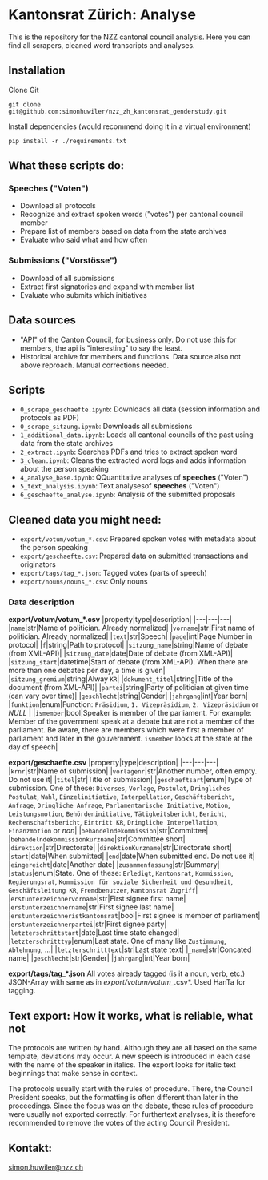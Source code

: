 # Kantonsrat Zürich: Analyse
This is the repository for the NZZ cantonal council analysis. Here you can find all scrapers, cleaned word transcripts and analyses.

## Installation
Clone Git
```
git clone git@github.com:simonhuwiler/nzz_zh_kantonsrat_genderstudy.git
```
Install dependencies (would recommend doing it in a virtual environment)
```
pip install -r ./requirements.txt
```

## What these scripts do:

### Speeches ("Voten")
* Download all protocols
* Recognize and extract spoken words ("votes") per cantonal council member
* Prepare list of members based on data from the state archives
* Evaluate who said what and how often

### Submissions ("Vorstösse")
* Download of all submissions
* Extract first signatories and expand with member list
* Evaluate who submits which initiatives

## Data sources
* "API" of the Canton Council, for business only. Do not use this for members, the api is "interesting" to say the least.
* Historical archive for members and functions. Data source also not above reproach. Manual corrections needed.

## Scripts
* `0_scrape_geschaefte.ipynb`: Downloads all data (session information and protocols as PDF)
* `0_scrape_sitzung.ipynb`: Downloads all submissions
* `1_additional_data.ipynb`: Loads all cantonal councils of the past using data from the state archives
* `2_extract.ipynb`: Searches PDFs and tries to extract spoken word
* `3_clean.ipynb`: Cleans the extracted word logs and adds information about the person speaking
* `4_analyse_base.ipynb`: QQuantitative analyses of **speeches** ("Voten")
* `5_text_analysis.ipynb`: Text analysesof **speeches** ("Voten")
* `6_geschaefte_analyse.ipynb`: Analysis of the submitted proposals

## Cleaned data you might need:
* `export/votum/votum_*.csv`: Prepared spoken votes with metadata about the person speaking
* `export/geschaefte.csv`: Prepared data on submitted transactions and originators
* `export/tags/tag_*.json`: Tagged votes (parts of speech)
* `export/nouns/nouns_*.csv`: Only nouns

### Data description
**export/votum/votum_*.csv**
|property|type|description|
|---|---|---|
|`name`|str|Name of politician. Already normalized|
|`vorname`|str|First name of politician. Already normalized|
|`text`|str|Speech|
|`page`|int|Page Number in protocol|
|`f`|string|Path to protocol|
|`sitzung_name`|string|Name of debate (from XML-API)|
|`sitzung_date`|date|Date of debate (from XML-API)|
|`sitzung_start`|datetime|Start of debate (from XML-API). When there are more than one debates per day, a time is given|
|`sitzung_gremium`|string|Alway `KR`|
|`dokument_titel`|string|Title of the document (from XML-API)|
|`partei`|string|Party of politician at given time (can vary over time)|
|`geschlecht`|string|Gender|
|`jahrgang`|int|Year born|
|`funktion`|enum|Function: `Präsidium`, `1. Vizepräsidium`, `2. Vizepräsidium` or *NULL* |
|`ismember`|bool|Speaker is member of the parliament. For example: Member of the government speak at a debate but are not a member of the parliament. Be aware, there are members which were first a member of parliament and later in the gouvernment. `ismember` looks at the state at the day of speech|

**export/geschaefte.csv**
|property|type|description|
|---|---|---|
|`krnr`|str|Name of submission|
|`vorlagenr`|str|Another number, often empty. Do not use it|
|`titel`|str|Title of submission|
|`geschaeftsart`|enum|Type of submission. One of these: `Diverses`, `Vorlage`, `Postulat`, `Dringliches Postulat`, `Wahl`, `Einzelinitiative`, `Interpellation`, `Geschäftsbericht`, `Anfrage`, `Dringliche Anfrage`, `Parlamentarische Initiative`, `Motion`, `Leistungsmotion`, `Behördeninitiative`, `Tätigkeitsbericht`, `Bericht`, `Rechenschaftsbericht`, `Eintritt KR`, `Dringliche Interpellation`, `Finanzmotion` or  *nan*|
|`behandelndekommission`|str|Committee|
|`behandelndekommissionkurzname`|str|Committee short|
|`direktion`|str|Directorate|
|`direktionKurzname`|str|Directorate short|
|`start`|date|When submitted|
|`end`|date|When submitted end. Do not use it|
|`eingereicht`|date|Another date|
|`zusammenfassung`|str|Summary|
|`status`|enum|State. One of these: `Erledigt`, `Kantonsrat`, `Kommission`, `Regierungsrat`, `Kommission für soziale Sicherheit und Gesundheit`, `Geschäftsleitung KR`, `Fremdbenutzer`, `Kantonsrat Zugriff`|
|`erstunterzeichnervorname`|str|First signee first name|
|`erstunterzeichnername`|str|First signee last name|
|`erstunterzeichneristkantonsrat`|bool|First signee is member of parliament|
|`erstunterzeichnerpartei`|str|First signee party|
|`letzterschrittstart`|date|Last time state changed|
|`letzterschritttyp`|enum|Last state. One of many like `Zustimmung`, `Ablehnung`, ...|
|`letzterschritttext`|str|Last state text|
|`_name`|str|Concated name|
|`geschlecht`|str|Gender|
|`jahrgang`|int|Year born|

**export/tags/tag_*.json**
All votes already tagged (is it a noun, verb, etc.)
JSON-Array with same as in *export/votum/votum_*.csv*. Used HanTa for tagging.


## Text export: How it works, what is reliable, what not
The protocols are written by hand. Although they are all based on the same template, deviations may occur. A new speech is introduced in each case with the name of the speaker in italics. The export looks for italic text beginnings that make sense in context.  

The protocols usually start with the rules of procedure. There, the Council President speaks, but the formatting is often different than later in the proceedings. Since the focus was on the debate, these rules of procedure were usually not exported correctly. For furthertext analyses, it is therefore recommended to remove the votes of the acting Council President.



## Kontakt:
simon.huwiler@nzz.ch